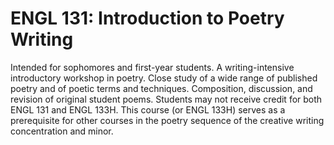 # ENGL 131: Introduction to Poetry Writing

Intended for sophomores and first-year students. A writing-intensive introductory workshop in poetry. Close study of a wide range of published poetry and of poetic terms and techniques. Composition, discussion, and revision of original student poems. Students may not receive credit for both ENGL 131 and ENGL 133H. This course (or ENGL 133H) serves as a prerequisite for other courses in the poetry sequence of the creative writing concentration and minor.